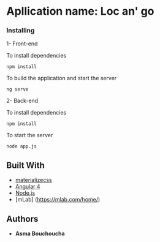 # Apllication name: Loc an' go 



### Installing

1- Front-end

To install dependencies

```
npm install
```

To build the application and start the server 

```
ng serve 
```

2- Back-end

To install dependencies
```
npm install
```

To start the server

```
node app.js
```



## Built With

* [materializecss](http://materializecss.com/) 
* [Angular 4 ](https://angular.io/) 
* [Node.js](https://nodejs.org/en/) 
* [mLab] (https://mlab.com/home/)



## Authors

* **Asma Bouchoucha** 

